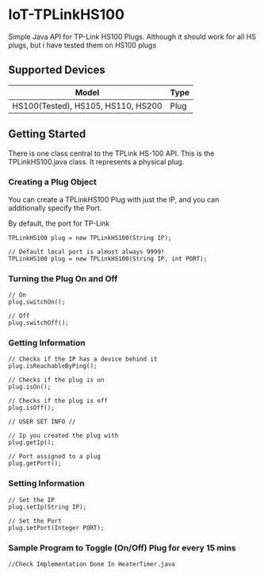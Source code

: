 # IoT-TPLinkHS100

Simple Java API for TP-Link HS100 Plugs. Although it should work for all HS plugs, but i have tested them on HS100 plugs

## Supported Devices

| Model                      | Type |
|----------------------------|------|
| HS100(Tested), HS105, HS110, HS200 | Plug |

## Getting Started

There is one class central to the TPLink HS-100 API. This is the TPLinkHS100.java class. It represents a physical plug.

### Creating a Plug Object

You can create a TPLinkHS100 Plug with just the IP, and you can additionally specify the Port. 

By default, the port for TP-Link

    TPLinkHS100 plug = new TPLinkHS100(String IP);

    // Default local port is almost always 9999!
    TPLinkHS100 plug = new TPLinkHS100(String IP, int PORT);
    
### Turning the Plug On and Off

    // On
    plug.switchOn();

    // Off
    plug.switchOff();

### Getting Information

    // Checks if the IP has a device behind it
    plug.isReachableByPing(); 

    // Checks if the plug is on
    plug.isOn();

    // Checks if the plug is off
    plug.isOff();

    // USER SET INFO //

    // Ip you created the plug with
    plug.getIp();

    // Port assigned to a plug
    plug.getPort();
    
### Setting Information

    // Set the IP
    plug.setIp(String IP);

    // Set the Port
    plug.setPort(Integer PORT);
    
### Sample Program to Toggle (On/Off) Plug for every 15 mins

    //Check Implementation Done In HeaterTimer.java
    

